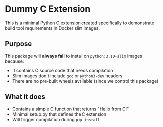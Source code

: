 # Dummy C Extension

This is a minimal Python C extension created specifically to demonstrate build tool requirements in Docker slim images.

## Purpose

This package will **always fail** to install on `python:3.10-slim` images because:
- It contains C source code that needs compilation
- Slim images don't include `gcc` or `python3-dev` headers
- There are no pre-built wheels available (since we control this package)

## What it does

- Contains a simple C function that returns "Hello from C!"
- Minimal setup.py that defines the C extension
- Will trigger compilation during `pip install`